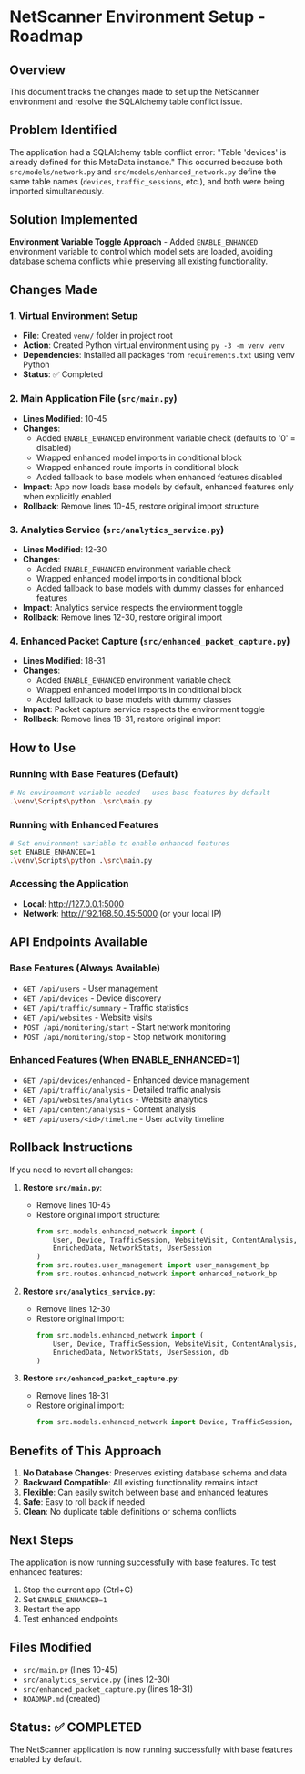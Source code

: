 # NetScanner Environment Setup - Roadmap

## Overview
This document tracks the changes made to set up the NetScanner environment and resolve the SQLAlchemy table conflict issue.

## Problem Identified
The application had a SQLAlchemy table conflict error: "Table 'devices' is already defined for this MetaData instance." This occurred because both `src/models/network.py` and `src/models/enhanced_network.py` define the same table names (`devices`, `traffic_sessions`, etc.), and both were being imported simultaneously.

## Solution Implemented
**Environment Variable Toggle Approach** - Added `ENABLE_ENHANCED` environment variable to control which model sets are loaded, avoiding database schema conflicts while preserving all existing functionality.

## Changes Made

### 1. Virtual Environment Setup
- **File**: Created `venv/` folder in project root
- **Action**: Created Python virtual environment using `py -3 -m venv venv`
- **Dependencies**: Installed all packages from `requirements.txt` using venv Python
- **Status**: ✅ Completed

### 2. Main Application File (`src/main.py`)
- **Lines Modified**: 10-45
- **Changes**:
  - Added `ENABLE_ENHANCED` environment variable check (defaults to '0' = disabled)
  - Wrapped enhanced model imports in conditional block
  - Wrapped enhanced route imports in conditional block
  - Added fallback to base models when enhanced features disabled
- **Impact**: App now loads base models by default, enhanced features only when explicitly enabled
- **Rollback**: Remove lines 10-45, restore original import structure

### 3. Analytics Service (`src/analytics_service.py`)
- **Lines Modified**: 12-30
- **Changes**:
  - Added `ENABLE_ENHANCED` environment variable check
  - Wrapped enhanced model imports in conditional block
  - Added fallback to base models with dummy classes for enhanced features
- **Impact**: Analytics service respects the environment toggle
- **Rollback**: Remove lines 12-30, restore original import

### 4. Enhanced Packet Capture (`src/enhanced_packet_capture.py`)
- **Lines Modified**: 18-31
- **Changes**:
  - Added `ENABLE_ENHANCED` environment variable check
  - Wrapped enhanced model imports in conditional block
  - Added fallback to base models with dummy classes
- **Impact**: Packet capture service respects the environment toggle
- **Rollback**: Remove lines 18-31, restore original import

## How to Use

### Running with Base Features (Default)
```bash
# No environment variable needed - uses base features by default
.\venv\Scripts\python .\src\main.py
```

### Running with Enhanced Features
```bash
# Set environment variable to enable enhanced features
set ENABLE_ENHANCED=1
.\venv\Scripts\python .\src\main.py
```

### Accessing the Application
- **Local**: http://127.0.0.1:5000
- **Network**: http://192.168.50.45:5000 (or your local IP)

## API Endpoints Available

### Base Features (Always Available)
- `GET /api/users` - User management
- `GET /api/devices` - Device discovery
- `GET /api/traffic/summary` - Traffic statistics
- `GET /api/websites` - Website visits
- `POST /api/monitoring/start` - Start network monitoring
- `POST /api/monitoring/stop` - Stop network monitoring

### Enhanced Features (When ENABLE_ENHANCED=1)
- `GET /api/devices/enhanced` - Enhanced device management
- `GET /api/traffic/analysis` - Detailed traffic analysis
- `GET /api/websites/analytics` - Website analytics
- `GET /api/content/analysis` - Content analysis
- `GET /api/users/<id>/timeline` - User activity timeline

## Rollback Instructions

If you need to revert all changes:

1. **Restore `src/main.py`**:
   - Remove lines 10-45
   - Restore original import structure:
     ```python
     from src.models.enhanced_network import (
         User, Device, TrafficSession, WebsiteVisit, ContentAnalysis, 
         EnrichedData, NetworkStats, UserSession
     )
     from src.routes.user_management import user_management_bp
     from src.routes.enhanced_network import enhanced_network_bp
     ```

2. **Restore `src/analytics_service.py`**:
   - Remove lines 12-30
   - Restore original import:
     ```python
     from src.models.enhanced_network import (
         User, Device, TrafficSession, WebsiteVisit, ContentAnalysis, 
         EnrichedData, NetworkStats, UserSession, db
     )
     ```

3. **Restore `src/enhanced_packet_capture.py`**:
   - Remove lines 18-31
   - Restore original import:
     ```python
     from src.models.enhanced_network import Device, TrafficSession, WebsiteVisit, ContentAnalysis, EnrichedData, db
     ```

## Benefits of This Approach

1. **No Database Changes**: Preserves existing database schema and data
2. **Backward Compatible**: All existing functionality remains intact
3. **Flexible**: Can easily switch between base and enhanced features
4. **Safe**: Easy to roll back if needed
5. **Clean**: No duplicate table definitions or schema conflicts

## Next Steps

The application is now running successfully with base features. To test enhanced features:
1. Stop the current app (Ctrl+C)
2. Set `ENABLE_ENHANCED=1`
3. Restart the app
4. Test enhanced endpoints

## Files Modified
- `src/main.py` (lines 10-45)
- `src/analytics_service.py` (lines 12-30)  
- `src/enhanced_packet_capture.py` (lines 18-31)
- `ROADMAP.md` (created)

## Status: ✅ COMPLETED
The NetScanner application is now running successfully with base features enabled by default.
